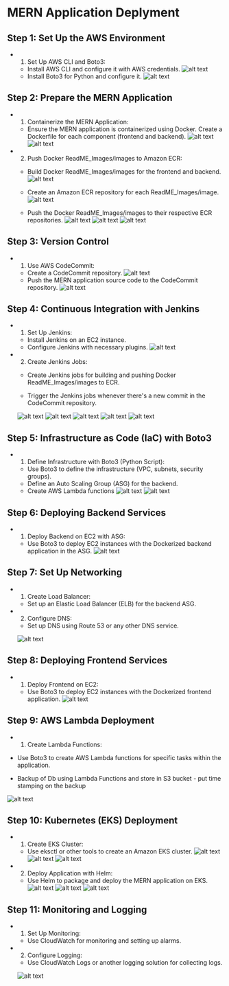 # MERN Application Deplyment
## Step 1: Set Up the AWS Environment

- 1. Set Up AWS CLI and Boto3:

   - Install AWS CLI and configure it with AWS credentials.
     ![alt text](ReadME_Images/image.png)
   - Install Boto3 for Python and configure it.
     ![alt text](ReadME_Images/image-1.png)

## Step 2: Prepare the MERN Application

- 1. Containerize the MERN Application:

   - Ensure the MERN application is containerized using Docker. Create a Dockerfile for each component (frontend and backend).
   ![alt text](ReadME_Images/image-2.png)
   ![alt text](ReadME_Images/image-3.png)

- 2. Push Docker ReadME_Images/images to Amazon ECR:

   - Build Docker ReadME_Images/images for the frontend and backend.
     ![alt text](ReadME_Images/image-4.png)

   - Create an Amazon ECR repository for each ReadME_Images/image.
     ![alt text](ReadME_Images/image-5.png) 

   - Push the Docker ReadME_Images/images to their respective ECR repositories.
     ![alt text](ReadME_Images/image-6.png)
     ![alt text](ReadME_Images/image-7.png)
     ![alt text](ReadME_Images/image-8.png)

## Step 3: Version Control

- 1. Use AWS CodeCommit:

   - Create a CodeCommit repository.
     ![alt text](ReadME_Images/image-9.png) 
   - Push the MERN application source code to the CodeCommit repository.
     ![alt text](ReadME_Images/image-10.png)

## Step 4: Continuous Integration with Jenkins

- 1. Set Up Jenkins:

   - Install Jenkins on an EC2 instance.
   - Configure Jenkins with necessary plugins.
     ![alt text](ReadME_Images/image-11.png)

- 2. Create Jenkins Jobs:

   - Create Jenkins jobs for building and pushing Docker ReadME_Images/images to ECR.

   - Trigger the Jenkins jobs whenever there's a new commit in the CodeCommit repository.

   ![alt text](ReadME_Images/image-12.png)
   ![alt text](ReadME_Images/image-13.png)
   ![alt text](ReadME_Images/image-14.png)
   ![alt text](ReadME_Images/image-15.png)
   ![alt text](ReadME_Images/image-16.png)

## Step 5: Infrastructure as Code (IaC) with Boto3

- 1. Define Infrastructure with Boto3 (Python Script):

   - Use Boto3 to define the infrastructure (VPC, subnets, security groups).
   - Define an Auto Scaling Group (ASG) for the backend.
   - Create AWS Lambda functions
   ![alt text](ReadME_Images/image-17.png)
   ![alt text](ReadME_Images/image-18.png)

## Step 6: Deploying Backend Services

- 1. Deploy Backend on EC2 with ASG:

   - Use Boto3 to deploy EC2 instances with the Dockerized backend application in the ASG.
   ![alt text](ReadME_Images/image-19.png)

## Step 7: Set Up Networking

- 1. Create Load Balancer:

   - Set up an Elastic Load Balancer (ELB) for the backend ASG.

- 2. Configure DNS:

   - Set up DNS using Route 53 or any other DNS service.

   ![alt text](ReadME_Images/image-20.png)

## Step 8: Deploying Frontend Services

- 1. Deploy Frontend on EC2:

   - Use Boto3 to deploy EC2 instances with the Dockerized frontend application.
   ![alt text](ReadME_Images/image-21.png)

## Step 9: AWS Lambda Deployment

- 1. Create Lambda Functions:

- Use Boto3 to create AWS Lambda functions for specific tasks within the application.

- Backup of Db using Lambda Functions and store in S3 bucket - put time stamping on the backup

![alt text](ReadME_Images/image-22.png)

## Step 10: Kubernetes (EKS) Deployment

- 1. Create EKS Cluster:

   - Use eksctl or other tools to create an Amazon EKS cluster.
   ![alt text](ReadME_Images/image-23.png)
   ![alt text](ReadME_Images/image-24.png)
   ![alt text](ReadME_Images/image-25.png)


- 2. Deploy Application with Helm:

   - Use Helm to package and deploy the MERN application on EKS.
   ![alt text](ReadME_Images/image-26.png)
   ![alt text](ReadME_Images/image-27.png)
   ![alt text](ReadME_Images/image-28.png)
## Step 11: Monitoring and Logging

- 1. Set Up Monitoring:

   - Use CloudWatch for monitoring and setting up alarms.


- 2. Configure Logging:

   - Use CloudWatch Logs or another logging solution for collecting logs.
   
   ![alt text](ReadME_Images/image-29.png)
